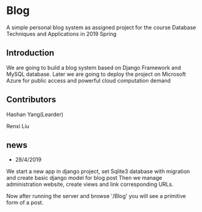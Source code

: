 # Blog 
A simple personal blog system as assigned project for the course Database Techniques and Applications in 2019 Spring
## Introduction
We are going to build a blog system based on Django Framework and MySQL database. Later we are going to deploy the project on
Microsoft Azure for public access and powerful cloud computation demand 
## Contributors
Haohan Yang(Learder) 

Renxi Liu 

## news
* 28/4/2019 

We start a new app in django project, set Sqlite3 database with migration and create basic django model for blog post
Then we manage administration website, create views and link corresponding URLs. 

Now after running the server and browse '/Blog'
you will see a primitive form of a post.